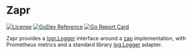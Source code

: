# Zapr
[![License](https://img.shields.io/badge/license-mit-blue.svg?style=for-the-badge)](https://raw.githubusercontent.com/abursavich/zapr/master/LICENSE)
[![GoDev Reference](https://img.shields.io/static/v1?logo=go&logoColor=white&color=00ADD8&label=%7F&message=reference&style=for-the-badge)](https://pkg.go.dev/bursavich.dev/zapr)
[![Go Report Card](https://goreportcard.com/badge/bursavich.dev/zapr?style=for-the-badge)](https://goreportcard.com/report/bursavich.dev/zapr)


Zapr provides a [logr.Logger](https://pkg.go.dev/github.com/go-logr/logr#Logger) interface around a [zap](https://pkg.go.dev/go.uber.org/zap) implementation, with Prometheus metrics and a standard library [log.Logger](https://pkg.go.dev/log#Logger) adapter.

